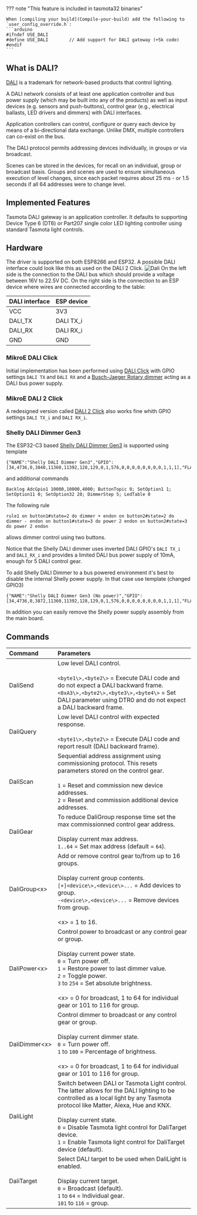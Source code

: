??? note "This feature is included in tasmota32 binaries"     

    When [compiling your build](Compile-your-build) add the following to `user_config_override.h`:
    ```arduino
    #ifndef USE_DALI
    #define USE_DALI        // Add support for DALI gateway (+5k code)
    #endif
    ```

## What is DALI?

[DALI](https://en.wikipedia.org/wiki/Digital_Addressable_Lighting_Interface) is a trademark for network-based products that control lighting.

A DALI network consists of at least one application controller and bus power supply (which may be built into any of the products) as well as input devices (e.g. sensors and push-buttons), control gear (e.g., electrical ballasts, LED drivers and dimmers) with DALI interfaces.

Application controllers can control, configure or query each device by means of a bi-directional data exchange. Unlike DMX, multiple controllers can co-exist on the bus.

The DALI protocol permits addressing devices individually, in groups or via broadcast.

Scenes can be stored in the devices, for recall on an individual, group or broadcast basis. Groups and scenes are used to ensure simultaneous execution of level changes, since each packet requires about 25 ms - or 1.5 seconds if all 64 addresses were to change level.

## Implemented Features

Tasmota DALI gateway is an application controller. It defaults to supporting Device Type 6 (DT6) or Part207 single color LED lighting controller using standard Tasmota light controls.

## Hardware

The driver is supported on both ESP8266 and ESP32. A possible DALI interface could look like this as used on the DALI 2 Click. <img alt="Dali" src="../_media/dali_schematics.png"></img> On the left side is the connection to the DALI bus which should provide a voltage between 16V to 22.5V DC. On the right side is the connection to an ESP device where wires are connected according to the table:

| DALI interface | ESP device |
|----------------|------------|
|            VCC | 3V3        |
|        DALI_TX | DALI TX_i  |
|        DALI_RX | DALI RX_i  |
|            GND | GND        |

### MikroE DALI Click

Initial implementation has been performed using [DALI Click](https://www.mikroe.com/dali-click) with GPIO settings `DALI TX` and `DALI RX` and a [Busch-Jaeger Rotary dimmer](https://www.busch-jaeger.de/en/online-catalogue/detail/2CKA006599A2986) acting as a DALI bus power supply.

### MikroE DALI 2 Click

A redesigned version called [DALI 2 Click](https://www.mikroe.com/dali-2-click) also works fine whith GPIO settings `DALI TX_i` and `DALI RX_i`.

### Shelly DALI Dimmer Gen3

The ESP32-C3 based [Shelly DALI Dimmer Gen3](https://www.shelly.com/products/shelly-dali-dimmer-gen3) is supported using template 
```
{"NAME":"Shelly DALI Dimmer Gen3","GPIO":[34,4736,0,3840,11360,11392,128,129,0,1,576,0,0,0,0,0,0,0,0,1,1,1],"FLAG":0,"BASE":1}
```
and additional commands 
```
Backlog AdcGpio1 10000,10000,4000; ButtonTopic 0; SetOption1 1; SetOption11 0; SetOption32 20; DimmerStep 5; LedTable 0
```
The following rule
```
rule1 on button1#state=2 do dimmer + endon on button2#state=2 do dimmer - endon on button1#state=3 do power 2 endon on button2#state=3 do power 2 endon
```
allows dimmer control using two buttons.

Notice that the Shelly DALI dimmer uses inverted DALI GPIO's `DALI TX_i` and `DALI_RX_i` and provides a limited DALI bus power supply of 10mA, enough for 5 DALI control gear.

To add Shelly DALI Dimmer to a bus powered environment it's best to disable the internal Shelly power supply. In that case use template (changed GPIO3)
```
{"NAME":"Shelly DALI Dimmer Gen3 (No power)","GPIO":[34,4736,0,3872,11360,11392,128,129,0,1,576,0,0,0,0,0,0,0,0,1,1,1],"FLAG":0,"BASE":1}
``` 
In addition you can easily remove the Shelly power supply assembly from the main board.

## Commands

Command|Parameters
:---|:---
DaliSend<a class="cmnd" id="dalisend"></a>|Low level DALI control.<br><br>`<byte1\>,<byte2\>` = Execute DALI code and do not expect a DALI backward frame.<br>`<0xA3\>,<byte2\>,<byte3\>,<byte4\>` = Set DALI parameter using DTR0 and do not expect a DALI backward frame.
DaliQuery<a class="cmnd" id="daliquery"></a>|Low level DALI control with expected response.<br><br>`<byte1\>,<byte2\>` = Execute DALI code and report result (DALI backward frame).
DaliScan<a class="cmnd" id="daliscan"></a>|Sequential address assignment using commissioning protocol. This resets  parameters stored on the control gear.<br><br>`1` = Reset and commission new device addresses.<br>`2` = Reset and commission additional device addresses.
DaliGear<a class="cmnd" id="daligear"></a>|To reduce DaliGroup response time set the max commissionned control gear address.<br><br>Display current max address.<br>`1..64` = Set max address (default = `64`).
DaliGroup<x\><a class="cmnd" id="daligear"></a>|Add or remove control gear to/from up to 16 groups.<br><br>Display current group contents.<br>`[+]<device\>,<device\>...` = Add devices to group.<br>`-<device\>,<device\>...` = Remove devices from group.<br><br><x\> = 1 to 16.
DaliPower<x\><a class="cmnd" id="dalipower"></a>|Control power to broadcast or any control gear or group.<br><br>Display current power state.<br>`0` = Turn power off.<br>`1` = Restore power to last dimmer value.<br>`2` = Toggle power.<br>`3` to `254` = Set absolute brightness.<br><br><x\> = 0 for broadcast, 1 to 64 for individual gear or 101 to 116 for group.
DaliDimmer<x\><a class="cmnd" id="dalidimmer"></a>|Control dimmer to broadcast or any control gear or group.<br><br>Display current dimmer state.<br>`0` = Turn power off.<br>`1` to `100` = Percentage of brightness.<br><br><x\> = 0 for broadcast, 1 to 64 for individual gear or 101 to 116 for group.
DaliLight<a class="cmnd" id="dalilight"></a>|Switch between DALI or Tasmota Light control. The latter allows for the DALI lighting to be controlled as a local light by any Tasmota protocol like Matter, Alexa, Hue and KNX.<br><br>Display current state.<br>`0` = Disable Tasmota light control for DaliTarget device.<br>`1` = Enable Tasmota light control for DaliTarget device (default).
DaliTarget<a class="cmnd" id="dalitarget"></a>|Select DALI target to be used when DaliLight is enabled.<br><br>Display current target.<br>`0` = Broadcast (default).<br>`1` to `64` = Individual gear.<br>`101` to `116` = group.
